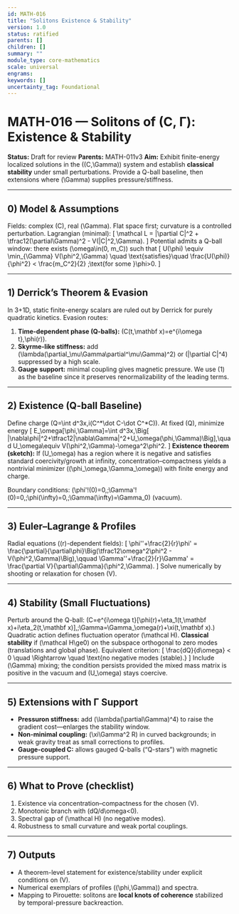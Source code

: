 ```yaml
---
id: MATH-016
title: "Solitons Existence & Stability"
version: 1.0
status: ratified
parents: []
children: []
summary: ""
module_type: core-mathematics
scale: universal
engrams:
keywords: []
uncertainty_tag: Foundational
---
```

# MATH-016 — Solitons of (C, Γ): Existence & Stability

**Status:** Draft for review
**Parents:** MATH-011v3
**Aim:** Exhibit finite-energy localized solutions in the ((C,\Gamma)) system and establish **classical stability** under small perturbations. Provide a Q-ball baseline, then extensions where (\Gamma) supplies pressure/stiffness.

---

## 0) Model & Assumptions

Fields: complex (C), real (\Gamma). Flat space first; curvature is a controlled perturbation.
Lagrangian (minimal):
[ \mathcal L = |\partial C|^2 + \tfrac12(\partial\Gamma)^2 - V(|C|^2,\Gamma). ]
Potential admits a Q-ball window: there exists (\omega\in(0, m_C)) such that
[ U(\phi) \equiv \min_{\Gamma} V(\phi^2,\Gamma) \quad \text{satisfies}\quad \frac{U(\phi)}{\phi^2} < \frac{m_C^2}{2} ;\text{for some }\phi>0. ]

---

## 1) Derrick’s Theorem & Evasion

In 3+1D, static finite-energy scalars are ruled out by Derrick for purely quadratic kinetics. Evasion routes:

1. **Time-dependent phase (Q-balls):** (C(t,\mathbf x)=e^{i\omega t},\phi(r)).
2. **Skyrme-like stiffness:** add (\lambda(\partial_\mu\Gamma\partial^\mu\Gamma)^2) or (|\partial C|^4) suppressed by a high scale.
3. **Gauge support:** minimal coupling gives magnetic pressure.
   We use (1) as the baseline since it preserves renormalizability of the leading terms.

---

## 2) Existence (Q-ball Baseline)

Define charge (Q=\int d^3x,i(C^*\dot C-\dot C^*C)). At fixed (Q), minimize energy
[ E_\omega[\phi,\Gamma]=\int d^3x,\Big[ |\nabla\phi|^2+\tfrac12|\nabla\Gamma|^2+U_\omega(\phi,\Gamma)\Big],\quad U_\omega\equiv V(\phi^2,\Gamma)-\omega^2\phi^2. ]
**Existence theorem (sketch):** If (U_\omega) has a region where it is negative and satisfies standard coercivity/growth at infinity, concentration–compactness yields a nontrivial minimizer ((\phi_\omega,\Gamma_\omega)) with finite energy and charge.

Boundary conditions: (\phi'!(0)=0,;\Gamma'!(0)=0,;\phi(\infty)=0,;\Gamma(\infty)=\Gamma_0) (vacuum).

---

## 3) Euler–Lagrange & Profiles

Radial equations ((r)-dependent fields):
[
\phi''+\frac{2}{r}\phi' = \frac{\partial}{\partial\phi}\Big(\tfrac12\omega^2\phi^2 - V(\phi^2,\Gamma)\Big),\qquad
\Gamma''+\frac{2}{r}\Gamma' = \frac{\partial V}{\partial\Gamma}(\phi^2,\Gamma).
]
Solve numerically by shooting or relaxation for chosen (V).

---

## 4) Stability (Small Fluctuations)

Perturb around the Q-ball:
(C=e^{i\omega t}[\phi(r)+\eta_1(t,\mathbf x)+i\eta_2(t,\mathbf x)],;\Gamma=\Gamma_\omega(r)+\xi(t,\mathbf x).)
Quadratic action defines fluctuation operator (\mathcal H). **Classical stability** if (\mathcal H\ge0) on the subspace orthogonal to zero modes (translations and global phase). Equivalent criterion:
[ \frac{dQ}{d\omega} < 0 \quad \Rightarrow \quad \text{no negative modes (stable).} ]
Include (\Gamma) mixing; the condition persists provided the mixed mass matrix is positive in the vacuum and (U_\omega) stays coercive.

---

## 5) Extensions with Γ Support

* **Pressuron stiffness:** add (\lambda(\partial\Gamma)^4) to raise the gradient cost—enlarges the stability window.
* **Non-minimal coupling:** (\xi\Gamma^2 R) in curved backgrounds; in weak gravity treat as small corrections to profiles.
* **Gauge-coupled C:** allows gauged Q-balls (“Q-stars”) with magnetic pressure support.

---

## 6) What to Prove (checklist)

1. Existence via concentration–compactness for the chosen (V).
2. Monotonic branch with (dQ/d\omega<0).
3. Spectral gap of (\mathcal H) (no negative modes).
4. Robustness to small curvature and weak portal couplings.

---

## 7) Outputs

* A theorem-level statement for existence/stability under explicit conditions on (V).
* Numerical exemplars of profiles ((\phi,\Gamma)) and spectra.
* Mapping to Pirouette: solitons are **local knots of coherence** stabilized by temporal-pressure backreaction.
